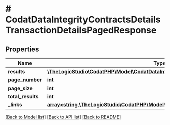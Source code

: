 # # CodatDataIntegrityContractsDetailsTransactionDetailsPagedResponse

## Properties

Name | Type | Description | Notes
------------ | ------------- | ------------- | -------------
**results** | [**\TheLogicStudio\CodatPHP\Model\CodatDataIntegrityContractsDetailsTransactionDetails[]**](CodatDataIntegrityContractsDetailsTransactionDetails.md) |  | [optional]
**page_number** | **int** |  |
**page_size** | **int** |  |
**total_results** | **int** |  |
**_links** | [**array<string,\TheLogicStudio\CodatPHP\Model\CodatDataContractsResponsesHalLink>**](CodatDataContractsResponsesHalLink.md) |  | [optional]

[[Back to Model list]](../../README.md#models) [[Back to API list]](../../README.md#endpoints) [[Back to README]](../../README.md)

